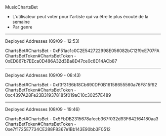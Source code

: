 MusicChartsBet

-   L'utilisateur peut voter pour l'artiste qui va être le plus écouté de la semaine
-   Par genre

---

Deployed Addresses (09/09 - 12:53)

ChartsBet#ChartsBet - 0xF51ac1c0C2E542722998E056082bC12f9cE707FA
ChartsBetToken#ChartsBetToken - 0xED867b7EEca0D486A32d3Ba8D47ce0c8D14ACb87

---

Deployed Addresses (09/09 - 08:43)

ChartsBet#ChartsBet - 0xf3f31B6b18Cb690DF0B16158655560a76F815f92
ChartsBetToken#ChartsBetToken - 0xc4397A28Fe23B319378185f019aC10c30257E489

---

Deployed Addresses (08/09 - 19:46)

ChartsBet#ChartsBet - 0x5FbDB2315678afecb367f032d93F642f64180aa3
ChartsBetToken#ChartsBetToken - 0xe7f1725E7734CE288F8367e1Bb143E90bb3F0512

